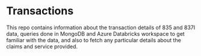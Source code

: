 # Transactions
This repo contains information about the transaction details of 835 and 837I data, queries done in MongoDB and  Azure Databricks workspace to get familiar with the data, and also to fetch any particular details about the claims and service provided.

